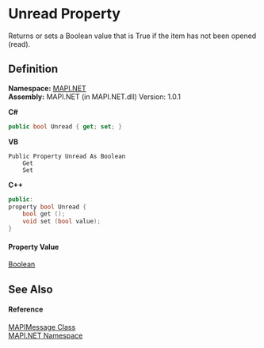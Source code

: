 # Unread Property


Returns or sets a Boolean value that is True if the item has not been opened (read).



## Definition
**Namespace:** <a href="N_MAPI_NET.md">MAPI.NET</a>  
**Assembly:** MAPI.NET (in MAPI.NET.dll) Version: 1.0.1

**C#**
``` C#
public bool Unread { get; set; }
```
**VB**
``` VB
Public Property Unread As Boolean
	Get
	Set
```
**C++**
``` C++
public:
property bool Unread {
	bool get ();
	void set (bool value);
}
```



#### Property Value
<a href="https://learn.microsoft.com/dotnet/api/system.boolean" target="_blank" rel="noopener noreferrer">Boolean</a>

## See Also


#### Reference
<a href="T_MAPI_NET_MAPIMessage.md">MAPIMessage Class</a>  
<a href="N_MAPI_NET.md">MAPI.NET Namespace</a>  
